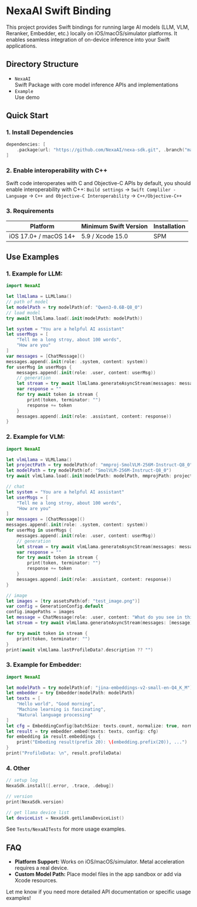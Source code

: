 # NexaAI Swift Binding

This project provides Swift bindings for running large AI models (LLM, VLM, Reranker, Embedder, etc.) locally on iOS/macOS/simulator platforms. It enables seamless integration of on-device inference into your Swift applications.

## Directory Structure

- `NexaAI`  
  Swift Package with core model inference APIs and implementations
- `Example`  
  Use demo

## Quick Start

### 1. Install Dependencies

```swift
dependencies: [
    .package(url: "https://github.com/NexaAI/nexa-sdk.git", .branch("main"))
]
```

### 2. Enable interoperability with C++

Swift code interoperates with C and Objective-C APIs by default, you should enable interoperability with C++:
`Build settings` -> `Swift Compliler - Language` -> `C++ and Objective-C Interoperability` -> `C++/Objective-C++`

### 3. Requirements

| Platform              | Minimum Swift Version | Installation |
| --------------------- | --------------------- | ------------ |
| iOS 17.0+ / macOS 14+ | 5.9 / Xcode 15.0      | SPM          |

## Use Examples

### 1. Example for LLM:

```swift
import NexaAI

let llmLlama = LLMLlama()
// path of model
let modelPath = try modelPath(of: "Qwen3-0.6B-Q8_0")
// load model
try await llmLlama.load(.init(modelPath: modelPath))

let system = "You are a helpful AI assistant"
let userMsgs = [
    "Tell me a long stroy, about 100 words",
    "How are you"
]
var messages = [ChatMessage]()
messages.append(.init(role: .system, content: system))
for userMsg in userMsgs {
    messages.append(.init(role: .user, content: userMsg))
    // generation
    let stream = try await llmLlama.generateAsyncStream(messages: messages)
    var response = ""
    for try await token in stream {
        print(token, terminator: "")
        response += token
    }
    messages.append(.init(role: .assistant, content: response))
}
```

### 2. Example for VLM:

```swift
import NexaAI

let vlmLlama = VLMLlama()
let projectPath = try modelPath(of: "mmproj-SmolVLM-256M-Instruct-Q8_0")
let modelPath = try modelPath(of: "SmolVLM-256M-Instruct-Q8_0")
try await vlmLlama.load(.init(modelPath: modelPath, mmprojPath: projectPath))

// chat
let system = "You are a helpful AI assistant"
let userMsgs = [
    "Tell me a long stroy, about 100 words",
    "How are you"
]
var messages = [ChatMessage]()
messages.append(.init(role: .system, content: system))
for userMsg in userMsgs {
    messages.append(.init(role: .user, content: userMsg))
    // generation
    let stream = try await vlmLlama.generateAsyncStream(messages: messages)
    var response = ""
    for try await token in stream {
        print(token, terminator: "")
        response += token
    }
    messages.append(.init(role: .assistant, content: response))
}

// image
let images = [try assetsPath(of: "test_image.png")]
var config = GenerationConfig.default
config.imagePaths = images
let message = ChatMessage(role: .user, content: "What do you see in this image", images: images)
let stream = try await vlmLlama.generateAsyncStream(messages: [message], options: .init(config: config))

for try await token in stream {
    print(token, terminator: "")
}
print(await vlmLlama.lastProfileData?.description ?? "")
```

### 3. Example for Embedder:

```swift
import NexaAI

let modelPath = try modelPath(of: "jina-embeddings-v2-small-en-Q4_K_M")
let embedder = try Embedder(modelPath: modelPath)
let texts = [
    "Hello world", "Good morning",
    "Machine learning is fascinating",
    "Natural language processing"
]
let cfg = EmbeddingConfig(batchSize: texts.count, normalize: true, normalizeMethod: .l2)
let result = try embedder.embed(texts: texts, config: cfg)
for embedding in result.embeddings {
    print("Embeding result(prefix 20): \(embedding.prefix(20)), ...")
}
print("ProfileData: \n", result.profileData)
```

### 4. Other

```swift
// setup log
NexaSdk.install([.error, .trace, .debug])

// version
print(NexaSdk.version)

// get llama device list
let deviceList = NexaSdk.getLlamaDeviceList()
```

See `Tests/NexaAITests` for more usage examples.

## FAQ

- **Platform Support:** Works on iOS/macOS/simulator. Metal acceleration requires a real device.
- **Custom Model Path:** Place model files in the app sandbox or add via Xcode resources.

Let me know if you need more detailed API documentation or specific usage examples!
